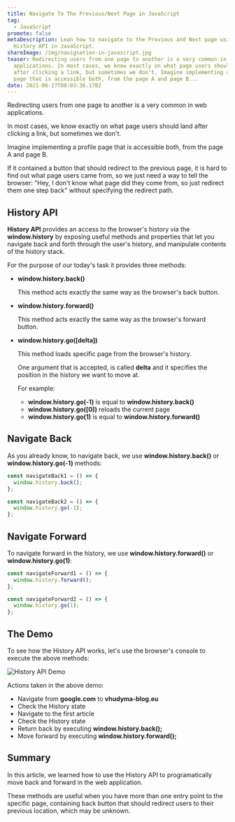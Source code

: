 ```yaml
---
title: Navigate To The Previous/Next Page in JavaScript
tag:
  - JavaScript
promote: false
metaDescription: Lean how to navigate to the Previous and Next page using the
  History API in JavaScript.
shareImage: /img/navigsation-in-javascript.jpg
teaser: Redirecting users from one page to another is a very common in web
  applications. In most cases, we know exactly on what page users should land
  after clicking a link, but sometimes we don't. Imagine implementing a profile
  page that is accessible both, from the page A and page B...
date: 2021-06-27T08:03:36.170Z
---
```

Redirecting users from one page to another is a very common in web applications. 

In most cases, we know exactly on what page users should land after clicking a link, but sometimes we don't.

Imagine implementing a profile page that is accessible both, from the page A and page B.

If it contained a button that should redirect to the previous page, it is hard to find out what page users came from, so we just need a way to tell the browser: "Hey, I don't know what page did they come from, so just redirect them one step back" without specifying the redirect path.

## History API

**History API** provides an access to the browser's history via the **window.history** by exposing useful methods and properties that let you navigate back and forth through the user's history, and manipulate contents of the history stack.

For the purpose of our today's task it provides three methods:

* **window.history.back()**

  This method acts exactly the same way as the browser's back button.
* **window.history.forward()**

  This method acts exactly the same way as the browser's forward button.
* **window.history.go(\[delta])**

  This method loads specific page from the browser's history.

  One argument that is accepted, is called **delta** and it specifies the position in the history we want to move at.

  For example:

  * **window.history.go(-1)** is equal to **window.history.back()**
  * **window.history.go(\[0])** reloads the current page
  * **window.history.go(1)** is equal to **window.history.forward()**

## Navigate Back

As you already know, to navigate back, we use **window.history.back()** or **window.history.go(-1)** methods:

```javascript
const navigateBack1 = () => {
  window.history.back();
};

const navigateBack2 = () => {
  window.history.go(-1);
};
```

## Navigate Forward

To navigate forward in the history, we use **window.history.forward()** or **window.history.go(1)**:

```javascript
const navigateForward1 = () => {
  window.history.forward();
};

const navigateForward2 = () => {
  window.history.go(1);
};
```

## The Demo

To see how the History API works, let's use the browser's console to execute the above methods:

![History API Demo](/img/history-api-demo.gif "History API Demo")

Actions taken in the above demo:

* Navigate from **google.com** to **vhudyma-blog.eu**
* Check the History state
* Navigate to the first article
* Check the History state
* Return back by executing **window.history.back();**
* Move forward by executing **window.history.forward();**

## Summary

In this article, we learned how to use the History API to programatically move back and forward in the web application.

These methods are useful when you have more than one entry point to the specific page, containing back button that should redirect users to their previous location, which may be unknown.